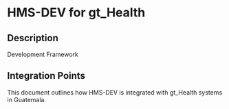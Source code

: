 # HMS-DEV for gt_Health

## Description

Development Framework

## Integration Points

This document outlines how HMS-DEV is integrated with gt_Health systems in Guatemala.
